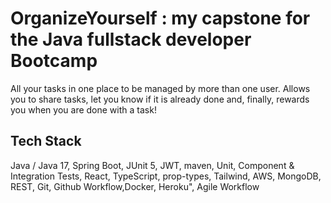 # OrganizeYourself : my capstone for the Java fullstack developer Bootcamp 

All your tasks in one place to be managed by more than one user. Allows you to share tasks, let you know if it is already done  and, finally, rewards you when you are done with a task!

## Tech Stack

Java / Java 17, Spring Boot, JUnit 5, JWT, maven,  Unit, Component & Integration Tests, React, TypeScript, prop-types, Tailwind, AWS, MongoDB, REST, Git, Github Workflow,Docker, Heroku", Agile Workflow
